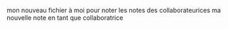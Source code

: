 mon nouveau fichier à moi pour noter les notes des collaborateurices
ma nouvelle note en tant que collaboratrice
